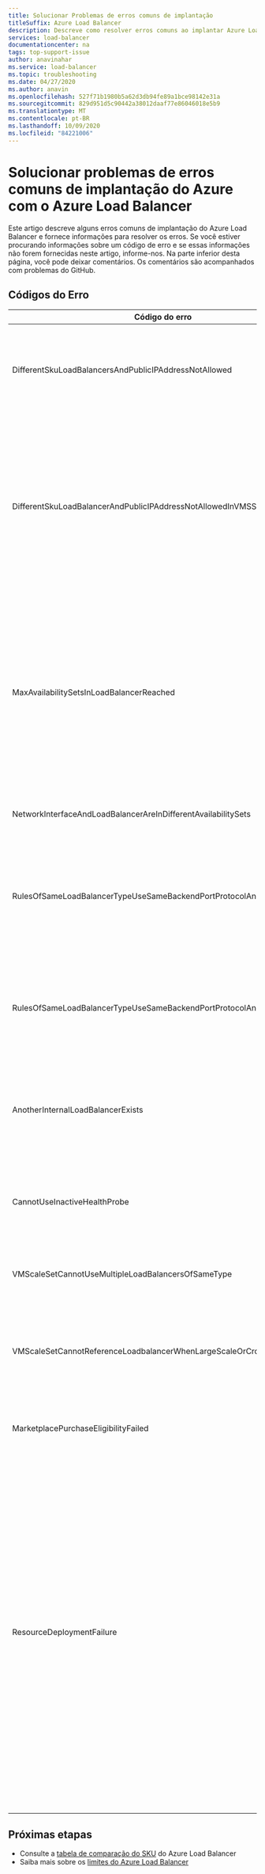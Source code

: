 ```yaml
---
title: Solucionar Problemas de erros comuns de implantação
titleSuffix: Azure Load Balancer
description: Descreve como resolver erros comuns ao implantar Azure Load Balancers
services: load-balancer
documentationcenter: na
tags: top-support-issue
author: anavinahar
ms.service: load-balancer
ms.topic: troubleshooting
ms.date: 04/27/2020
ms.author: anavin
ms.openlocfilehash: 527f71b1980b5a62d3db94fe89a1bce98142e31a
ms.sourcegitcommit: 829d951d5c90442a38012daaf77e86046018e5b9
ms.translationtype: MT
ms.contentlocale: pt-BR
ms.lasthandoff: 10/09/2020
ms.locfileid: "84221006"
---
```

# <a name="troubleshoot-common-azure-deployment-errors-with-azure-load-balancer"></a>Solucionar problemas de erros comuns de implantação do Azure com o Azure Load Balancer

Este artigo descreve alguns erros comuns de implantação do Azure Load Balancer e fornece informações para resolver os erros. Se você estiver procurando informações sobre um código de erro e se essas informações não forem fornecidas neste artigo, informe-nos. Na parte inferior desta página, você pode deixar comentários. Os comentários são acompanhados com problemas do GitHub.

## <a name="error-codes"></a>Códigos do Erro

| Código do erro | Detalhes e mitigação |
| ------- | ---------- |
|DifferentSkuLoadBalancersAndPublicIPAddressNotAllowed| O SKU do IP público e o SKU do Load Balancer devem coincidir. Verifique se os SKUs de IP Público e do Azure Load Balancer correspondem. SKU Standard é recomendado para cargas de trabalho de produção. Saiba mais sobre as [diferenças entre SKUs](./skus.md)  |
|DifferentSkuLoadBalancerAndPublicIPAddressNotAllowedInVMSS | Os conjuntos de dimensionamento de máquinas virtuais padrão para Load Balancers básicos quando o SKU não é especificado ou implantado sem IPs públicos Standard. Reimplante o conjunto de dimensionamento de máquinas virtuais com IPs públicos Standard nas instâncias individuais para garantir que Standard Load Balancer esteja selecionado ou simplesmente selecione um Standard LB ao implantar o conjunto de dimensionamento de máquinas virtuais do portal do Azure. |
|MaxAvailabilitySetsInLoadBalancerReached | O pool de back-end de um Load Balancer pode conter um máximo de 150 conjuntos de disponibilidade. Se você não tiver conjuntos de disponibilidade definidos explicitamente para suas VMs no pool de back-end, cada VM entrará em seu próprio conjunto de disponibilidade. Assim, a implantação de 150 VMs autônomas significa que ela teria 150 Conjuntos de disponibilidade, atingindo assim o limite. Você pode implantar um conjunto de disponibilidade e adicionar outras VMs a ele como uma solução alternativa. |
|NetworkInterfaceAndLoadBalancerAreInDifferentAvailabilitySets | Para o balanceador de carga de SKU básico, a interface de rede e o balanceador de carga precisam estar no mesmo conjunto de disponibilidade. |
|RulesOfSameLoadBalancerTypeUseSameBackendPortProtocolAndIPConfig| Você não pode ter mais de uma regra em um determinado tipo de balanceador de carga (interno, público) com a mesma porta de back-end e o protocolo referenciados pelo mesmo conjunto de dimensionamento de máquinas virtuais. Atualize sua regra para alterar essa criação de regra duplicada. |
|RulesOfSameLoadBalancerTypeUseSameBackendPortProtocolAndVmssIPConfig| Você não pode ter mais de uma regra em um determinado tipo de balanceador de carga (interno, público) com a mesma porta de back-end e o protocolo referenciados pelo mesmo conjunto de dimensionamento de máquinas virtuais. Atualize os parâmetros de regra para alterar essa criação de regra duplicada. |
|AnotherInternalLoadBalancerExists| Você pode ter apenas um Load Balancer do tipo referência interna do mesmo conjunto de VMs/interfaces de rede no back-end do Load Balancer. Atualize a implantação para garantir que você está criando apenas um Load Balancer do mesmo tipo. |
|CannotUseInactiveHealthProbe| Você não pode ter uma investigação que não seja usada por nenhuma regra configurada para a integridade do conjunto de dimensionamento de máquinas virtuais. Verifique se a investigação configurada está sendo usada ativamente. |
|VMScaleSetCannotUseMultipleLoadBalancersOfSameType| Você não pode ter vários Load Balancers do mesmo tipo (interno, público). Você pode ter um máximo de um Load Balancer interno e um público. |
|VMScaleSetCannotReferenceLoadbalancerWhenLargeScaleOrCrossAZ | Não há suporte para Load Balancer básico para conjuntos de dimensionamento de máquinas virtuais de grupos de vários posicionamentos ou conjunto de dimensionamento de máquinas virtuais de zona de disponibilidade cruzada. Em vez disso, use o Standard Load Balancer. |
|MarketplacePurchaseEligibilityFailed | Use para a conta administrativa correta para habilitar as compras devido à assinatura ser uma assinatura de EA. Leia mais [aqui](https://docs.microsoft.com/azure/marketplace/marketplace-faq-publisher-guide#what-could-block-a-customer-from-completing-a-purchase). |
|ResourceDeploymentFailure| Se seu load balancer estiver em um estado de falha, siga estas etapas para recuperá-lo:<ol><li>Vá para https://resources.azure.com e entre com suas credenciais do portal do Azure.</li><li>Selecione **Leitura/Gravação**.</li><li>À esquerda, expanda **Assinaturas** e, em seguida, expanda a Assinatura com o Load Balancer que será atualizado.</li><li>Expanda **ResourceGroups** e, em seguida, expanda o grupo de recursos com o Load Balancer que será atualizado.</li><li>Selecione **Microsoft.Network** > **LoadBalancers** e, em seguida, selecione o Load Balancer que será atualizado, **LoadBalancer_1**.</li><li>Na página de exibição do **LoadBalancer_1**, selecione **GET** > **Editar**.</li><li>Atualize o valor **ProvisioningState** de **Com falha** para **Bem-sucedido**.</li><li>Selecione **PUT**.</li></ol>|
|  |  |

## <a name="next-steps"></a>Próximas etapas

* Consulte a [tabela de comparação do SKU](./skus.md) do Azure Load Balancer
* Saiba mais sobre os [limites do Azure Load Balancer](https://docs.microsoft.com/azure/azure-resource-manager/management/azure-subscription-service-limits#load-balancer)
